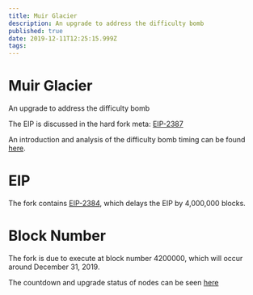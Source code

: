 ```yaml
---
title: Muir Glacier
description: An upgrade to address the difficulty bomb
published: true
date: 2019-12-11T12:25:15.999Z
tags: 
---
```


# Muir Glacier

An upgrade to address the difficulty bomb

The EIP is discussed in the hard fork meta: [EIP-2387](https://eips.ethereum.org/EIPS/eip-2387)

An introduction and analysis of the difficulty bomb timing can be found [here](https://medium.com/@tjayrush/its-not-that-difficult-33a428c3c2c3).

# EIP
The fork contains [EIP-2384](https://eips.ethereum.org/EIPS/eip-2384), which delays the EIP by 4,000,000 blocks.

# Block Number

The fork is due to execute at block number 4200000, which will occur around December 31, 2019.

The countdown and upgrade status of nodes can be seen [here](https://ethernodes.org/muir_glacier)
